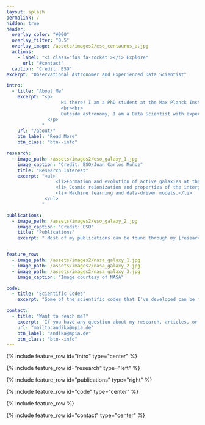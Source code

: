 ```yaml
---
layout: splash
permalink: /
hidden: true
header:
  overlay_color: "#000"
  overlay_filter: "0.5"
  overlay_image: /assets/images2/eso_centaurus_a.jpg
  actions:
    - label: "<i class='fas fa-rocket'></i> Explore"
      url: "#contact"
  caption: "Credit: ESO"
excerpt: "Observational Astronomer and Experienced Data Scientist"

intro: 
  - title: "About Me"
    excerpt: "<p>
                    Hi there! I am a PhD student at the Max Planck Institute for Astronomy and Heidelberg University, Germany. As part of the Euclid Dark Energy Mission group, my research is focused on the discovery and characterization of the quasars in the early universe (redshift > 6). These objects are indispensable tracers to decipher the build-up of the first supermassive black holes and their host galaxies, the early structure formation, and the history of cosmic reionization.
			        <br><br>
			        Outside astronomy, I am a Data Scientist with experience in delivering insights via data analytics and advanced machine learning for the fintech/e-commerce business, products, and market.
		       </p>
             "
    url: "/about/"
    btn_label: "Read More"
    btn_class: "btn--info"

research:
  - image_path: /assets/images2/eso_galaxy_1.jpg
    image_caption: "Credit: ESO/Juan Carlos Muñoz"
    title: "Research Interest"
    excerpt: "<ul>
                  <li>Formation and evolution of active galaxies at the early universe.</li>
                  <li> Cosmic reionization and properties of the intergalactic medium at high redshifts.</li> 
                  <li> Machine learning and data-driven models.</li>
              </ul>
             "

publications:
  - image_path: /assets/images2/eso_galaxy_2.jpg
    image_caption: "Credit: ESO"
    title: "Publications"
    excerpt: " Most of my publications can be found through my [research page](/research/). I usually store my scientific results in ResearchGate while popular articles about astronomy were posted in XploreAstro. You can also find my refereed journal articles via the SAO/NASA Astrophysics Data System ([ADS](https://ui.adsabs.harvard.edu/search/q=orcid%3A0000-0001-6102-9526&sort=date%20desc%2C%20bibcode%20desc&p_=0))."


feature_row:
  - image_path: /assets/images2/nasa_galaxy_1.jpg
  - image_path: /assets/images2/nasa_galaxy_2.jpg
  - image_path: /assets/images2/nasa_galaxy_3.jpg
    image_caption: "Image courtesy of NASA"

code: 
  - title: "Scientific Codes"
    excerpt: "Some of the scientific codes that I’ve developed can be found in my [code page](/codes/)."

contact:
  - title: "Want to reach me?"
    excerpt: 'If you have any question about my research, articles, or codes, feel free to contact me via this email. I can also be contacted informally through my social media below.'
    url: "mailto:andika@mpia.de"
    btn_label: "andika@mpia.de"
    btn_class: "btn--info"
---
```


{% include feature_row id="intro" type="center" %}

{% include feature_row id="research" type="left" %}

{% include feature_row id="publications" type="right" %}

{% include feature_row id="code" type="center" %}

{% include feature_row %}

{% include feature_row id="contact" type="center" %}



